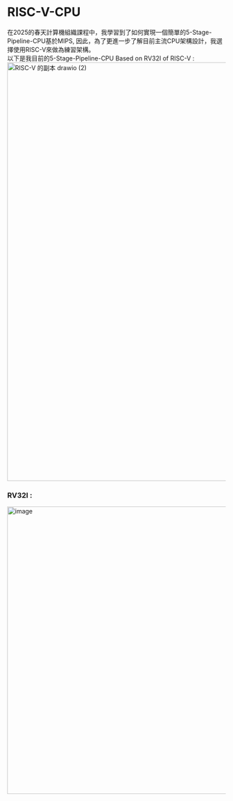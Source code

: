 # RISC-V-CPU
在2025的春天計算機組織課程中，我學習到了如何實現一個簡單的5-Stage-Pipeline-CPU基於MIPS, 因此，為了更進一步了解目前主流CPU架構設計，我選擇使用RISC-V來做為練習架構。  
以下是我目前的5-Stage-Pipeline-CPU Based on RV32I of RISC-V  :  
<img width="2147" height="964" alt="RISC-V 的副本 drawio (2)" src="https://github.com/user-attachments/assets/8f9f5783-ba46-4b96-a9de-866a14257a65" />  

### RV32I :  
<img width="570" height="662" alt="image" src="https://github.com/user-attachments/assets/17bd8742-7456-4b52-8ced-78caf17fa577" />  


